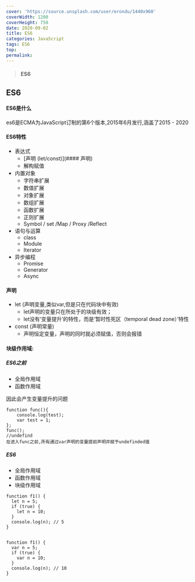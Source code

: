```yaml
---
cover: 'https://source.unsplash.com/user/erondu/1440x960'
coverWidth: 1200
coverHeight: 750
date: 2020-09-02
title: ES6
categories: JavaScript
tags: ES6
top:
permalink:
---
```

> <h4> 
>  ES6
> </h4>

<!--more-->



## ES6

#### ES6是什么

es6是ECMA为JavaScript订制的第6个版本,2015年6月发行,涵盖了2015 - 2020

#### ES6特性

- 表达式
  - [声明 (let/const)](#### 声明)
  - 解构赋值
- 内置对象
  - 字符串扩展
  - 数值扩展
  - 对象扩展
  - 数组扩展
  - 函数扩展
  - 正则扩展
  - Symbol / set /Map / Proxy /Reflect
- 语句与运算
  - class
  - Module
  - Iterator
- 异步编程
  - Promise
  - Generator
  - Async



#### 声明

- let (声明变量,类似var,但是只在代码块中有效)
  - let声明的变量只在所处于的块级有效；
  -  let没有‘变量提升’的特性，而是‘暂时性死区（temporal dead zone）’特性
- const (声明常量)
  - 声明恒定变量，声明的同时就必须赋值，否则会报错

#### 块级作用域:

##### ES6之前

- 全局作用域
- 函数作用域

因此会产生变量提升的问题

```
function func(){
    console.log(test);
    var test = 1;
};
func();
//undefind
在进入func之前,所有通过var声明的变量提前声明并赋予undefinded值
```

##### ES6

- 全局作用域
- 函数作用域
- 块级作用域

```
function f1() {
  let n = 5;
  if (true) {
    let n = 10;
  }
  console.log(n); // 5
}


function f1() {
  var n = 5;
  if (true) {
    var n = 10;
  }
  console.log(n); // 10
}
```

